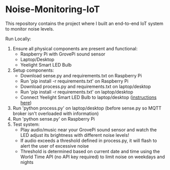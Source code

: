 # Noise-Monitoring-IoT
This repository contains the project where I built an end-to-end IoT system to monitor noise levels.

Run Locally:
1. Ensure all physical components are present and functional:
   - Raspberry Pi with GrovePi sound sensor
   - Laptop/Desktop
   - Yeelight Smart LED Bulb
2. Setup components:
   - Download sense.py and requirements.txt on Raspberry Pi
   - Run 'pip install -r requirements.txt' on Raspberry Pi
   - Download process.py and requirements.txt on laptop/desktop
   - Run 'pip install -r requirements.txt' on laptop/desktop
   - Connect Yeelight Smart LED Bulb to laptop/desktop ([instructions here](https://user-cube.medium.com/control-xiaomi-yeelight-bulbs-with-python-f90fba962257))
3. Run 'python process.py' on laptop/desktop (before sense.py so MQTT broker isn't overloaded with information)
4. Run 'python sense.py' on Raspberry Pi
5. Test system:
   - Play audio/music near your GrovePi sound sensor and watch the LED adjust its brightness with different noise levels!
   - If audio exceeds a threshold defined in process.py, it will flash to alert the user of excessive noise
   - Threshold is determined based on current date and time using the World Time API (no API key required) to limit noise on weekdays and nights
